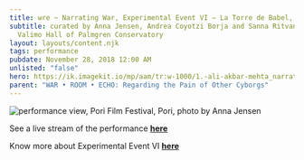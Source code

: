 ```yaml
---
title: wre ~ Narrating War, Experimental Event VI – La Torre de Babel, Pori
subtitle: curated by Anna Jensen, Andrea Coyotzi Borja and Sanna Ritvanen,
  Valimo Hall of Palmgren Conservatory
layout: layouts/content.njk
tags: performance
pubdate: November 28, 2018 12:00 AM
unlisted: "false"
hero: https://ik.imagekit.io/mp/aam/tr:w-1000/1.-ali-akbar-mehta_narrating-war-war-room-echo-pori-2019.jpg
parent: "WAR • ROOM • ECHO: Regarding the Pain of Other Cyborgs"
---
```

![performance view, Pori Film Festival, Pori, photo by Anna Jensen](https://ik.imagekit.io/mp/aam/tr:w-1000/1.-ali-akbar-mehta_narrating-war-war-room-echo-pori-2019.jpg)

See a live stream of the performance **[here](https://www.facebook.com/aliakbarmehta/videos/10161149738290054/)**

Know more about Experimental Event VI **[here](https://research.aalto.fi/en/publications/the-experimental-event-vi-tower-of-babel)**